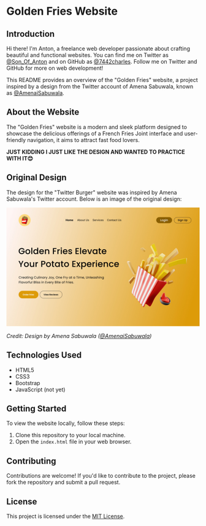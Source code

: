 # Golden Fries Website

## Introduction

Hi there! I'm Anton, a freelance web developer passionate about crafting beautiful and functional websites. You can find me on Twitter as [@Son_Of_Anton](https://twitter.com/bazuking2) and on GitHub as [@7442charles](https://github.com/7442charles).
Follow me on Twitter and GitHub for more on web development!

This README provides an overview of the "Golden Fries" website, a project inspired by a design from the Twitter account of Amena Sabuwala, known as [@AmenaiSabuwala](https://twitter.com/AmenaiSabuwala).

## About the Website

The "Golden Fries" website is a modern and sleek platform designed to showcase the delicious offerings of a French Fries Joint interface and user-friendly navigation, it aims to attract fast food lovers.

**JUST KIDDING I JUST LIKE THE DESIGN AND WANTED TO PRACTICE WITH IT😊**

## Original Design

The design for the "Twitter Burger" website was inspired by Amena Sabuwala's Twitter account. Below is an image of the original design:

![Original Design](Assets/Designs/main_design.jpeg)

*Credit: Design by Amena Sabuwala ([@AmenaiSabuwala](https://twitter.com/AmenaiSabuwala))*


## Technologies Used

- HTML5
- CSS3
- Bootstrap
- JavaScript (not yet)

## Getting Started

To view the website locally, follow these steps:

1. Clone this repository to your local machine.
2. Open the `index.html` file in your web browser.

## Contributing

Contributions are welcome! If you'd like to contribute to the project, please fork the repository and submit a pull request.

## License

This project is licensed under the [MIT License](LICENSE).
